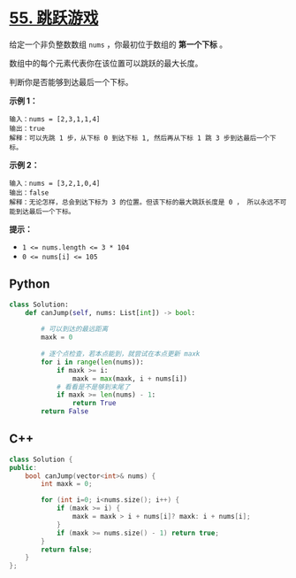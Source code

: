 # [55. 跳跃游戏](https://leetcode.cn/problems/jump-game/)

给定一个非负整数数组 `nums` ，你最初位于数组的 **第一个下标** 。

数组中的每个元素代表你在该位置可以跳跃的最大长度。

判断你是否能够到达最后一个下标。

**示例 1：**

```
输入：nums = [2,3,1,1,4]
输出：true
解释：可以先跳 1 步，从下标 0 到达下标 1, 然后再从下标 1 跳 3 步到达最后一个下标。
```

**示例 2：**

```
输入：nums = [3,2,1,0,4]
输出：false
解释：无论怎样，总会到达下标为 3 的位置。但该下标的最大跳跃长度是 0 ， 所以永远不可能到达最后一个下标。
```

**提示：**

- `1 <= nums.length <= 3 * 104`
- `0 <= nums[i] <= 105`



## Python

```python
class Solution:
    def canJump(self, nums: List[int]) -> bool:
		
		# 可以到达的最远距离
        maxk = 0
		
		# 逐个点检查，若本点能到，就尝试在本点更新 maxk
        for i in range(len(nums)):
            if maxk >= i:
                maxk = max(maxk, i + nums[i])
            # 看看是不是够到末尾了
            if maxk >= len(nums) - 1:
                return True
        return False

```

## C++

```cpp
class Solution {
public:
    bool canJump(vector<int>& nums) {
        int maxk = 0;

        for (int i=0; i<nums.size(); i++) {
            if (maxk >= i) {
                maxk = maxk > i + nums[i]? maxk: i + nums[i];
            }
            if (maxk >= nums.size() - 1) return true;
        }
        return false;
    }
};
```

